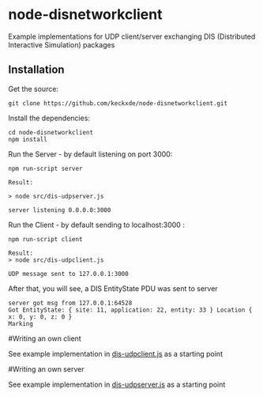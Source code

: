 # node-disnetworkclient
Example implementations for UDP client/server exchanging DIS (Distributed Interactive Simulation) packages

## Installation

Get the source:

```
git clone https://github.com/keckxde/node-disnetworkclient.git
```

Install the dependencies:

```
cd node-disnetworkclient
npm install
```

Run the Server - by default listening on port 3000:

```
npm run-script server

Result:

> node src/dis-udpserver.js

server listening 0.0.0.0:3000
```

Run the Client - by default sending to localhost:3000 :

```
npm run-script client

Result:
> node src/dis-udpclient.js

UDP message sent to 127.0.0.1:3000
```

After that, you will see, a DIS EntityState PDU was sent to server
```
server got msg from 127.0.0.1:64528
Got EntityState: { site: 11, application: 22, entity: 33 } Location { x: 0, y: 0, z: 0 } 
Marking
```


#Writing an own client

See example implementation in [dis-udpclient.js](./src/dis-udpclient.js) as a starting point


#Writing an own server


See example implementation in [dis-udpserver.js](./src/dis-udpserver.js) as a starting point
